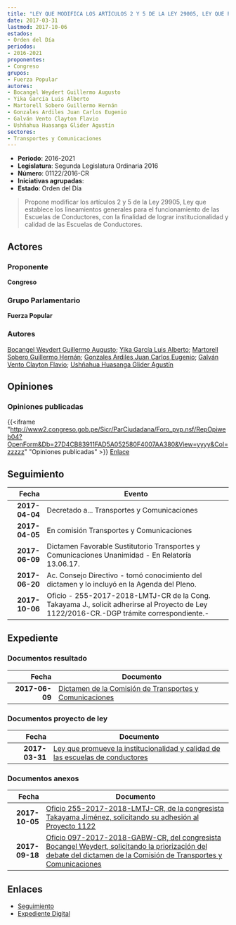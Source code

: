 ```yaml
---
title: "LEY QUE MODIFICA LOS ARTÍCULOS 2 Y 5 DE LA LEY 29005, LEY QUE PROMUEVE LA INSTITUCIONALIDAD Y CALIDAD DE LAS ESCUELAS DE CONDUCTORES"
date: 2017-03-31
lastmod: 2017-10-06
estados:
- Orden del Día
periodos:
- 2016-2021
proponentes:
- Congreso
grupos:
- Fuerza Popular
autores:
- Bocangel Weydert Guillermo Augusto
- Yika García Luis Alberto
- Martorell Sobero Guillermo Hernán
- Gonzales Ardiles Juan Carlos Eugenio
- Galván Vento Clayton Flavio
- Ushñahua Huasanga Glider Agustín
sectores:
- Transportes y Comunicaciones
---
```

- **Periodo**: 2016-2021
- **Legislatura**: Segunda Legislatura Ordinaria 2016
- **Número**: 01122/2016-CR
- **Iniciativas agrupadas**: 
- **Estado**: Orden del Día

> Propone modificar los artículos 2 y 5 de la Ley 29905, Ley que establece los lineamientos generales para el funcionamiento de las Escuelas de Conductores, con la finalidad de lograr institucionalidad y calidad de las Escuelas de Conductores.


## Actores

### Proponente

**Congreso**

### Grupo Parlamentario

**Fuerza Popular**

### Autores

[Bocangel Weydert Guillermo Augusto](mailto:mailto:gbocangel@congreso.gob.pe); [Yika García Luis Alberto](mailto:mailto:lyika@congreso.gob.pe); [Martorell Sobero Guillermo Hernán](mailto:mailto:gmartorell@congreso.gob.pe); [Gonzales Ardiles Juan Carlos Eugenio](mailto:mailto:jgonzalesa@congreso.gob.pe); [Galván Vento Clayton Flavio](mailto:mailto:cgalvan@congreso.gob.pe); [Ushñahua Huasanga Glider Agustín](mailto:mailto:gushnahua@congreso.gob.pe)

## Opiniones

### Opiniones publicadas

{{<iframe "http://www2.congreso.gob.pe/Sicr/ParCiudadana/Foro_pvp.nsf/RepOpiweb04?OpenForm&Db=27D4CB83911FAD5A052580F4007AA380&View=yyyy&Col=zzzzz" "Opiniones publicadas" >}}
[Enlace](http://www2.congreso.gob.pe/Sicr/ParCiudadana/Foro_pvp.nsf/RepOpiweb04?OpenForm&Db=27D4CB83911FAD5A052580F4007AA380&View=yyyy&Col=zzzzz)


## Seguimiento

| Fecha | Evento |
|------:|--------|
| **2017-04-04** | Decretado a... Transportes y Comunicaciones |
| **2017-04-05** | En comisión Transportes y Comunicaciones |
| **2017-06-09** | Dictamen Favorable Sustitutorio Transportes y Comunicaciones Unanimidad - En Relatoría 13.06.17. |
| **2017-06-20** | Ac. Consejo Directivo - tomó conocimiento del dictamen y lo incluyó en la Agenda del Pleno. |
| **2017-10-06** | Oficio - 255-2017-2018-LMTJ-CR de la Cong. Takayama J., solicit adherirse al Proyecto de Ley 1122/2016-CR.-DGP trámite correspondiente.- |

## Expediente

### Documentos resultado

| Fecha | Documento |
|------:|-----------|
| **2017-06-09** | [Dictamen de la Comisión de Transportes y Comunicaciones](http://www.leyes.congreso.gob.pe/Documentos/2016_2021/Dictamenes/Proyectos_de_Ley/01122DC23MAY20170609.pdf) |

### Documentos proyecto de ley

| Fecha | Documento |
|------:|-----------|
| **2017-03-31** | [Ley que promueve la institucionalidad y calidad de las escuelas de conductores](http://www.leyes.congreso.gob.pe/Documentos/2016_2021/Proyectos_de_Ley_y_de_Resoluciones_Legislativas/PL0112220170331.pdf) |

### Documentos anexos

| Fecha | Documento |
|------:|-----------|
| **2017-10-05** | [Oficio 255-2017-2018-LMTJ-CR, de la congresista Takayama Jiménez, solicitando su adhesión al Proyecto 1122](http://www.leyes.congreso.gob.pe/Documentos/2016_2021/Oficios/Congresistas/OFICIO-255-2017-2018-LMTJ-CR.pdf) |
| **2017-09-18** | [Oficio 097-2017-2018-GABW-CR, del congresista Bocangel Weydert, solicitando la priorización del debate del dictamen de la Comisión de Transportes y Comunicaciones](http://www.leyes.congreso.gob.pe/Documentos/2016_2021/Oficios/Congresistas/OFICIO-097-2017-2018-GABW-CR.pdf) |

## Enlaces

- [Seguimiento](http://www2.congreso.gob.pe/Sicr/TraDocEstProc/CLProLey2016.nsf/f7fff46988ca05b1052578e100829cc7/ac30e34af8073af7052580f40076bedb?OpenDocument)
- [Expediente Digital](http://www2.congreso.gob.pe/Sicr/TraDocEstProc/CLProLey2016.nsf/f7fff46988ca05b1052578e100829cc7/ac30e34af8073af7052580f40076bedb?OpenDocument&Click=05257FB7005EB655.eb71d0cf91d8294e05256cdf006b5706/$Body/0.1C6C)

